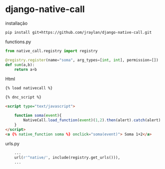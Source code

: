 # django-native-call

installação
```
pip install git+https://github.com/jraylan/django-native-call.git
```

functions.py
```python
from native_call.registry import registry

@registry.register(name="soma", arg_types=[int, int], permission=[])
def sum(a,b):
    return a+b
```


Html
```html
{% load nativecall %}

{% dnc_script %}

<script type="text/javascript">

    function soma(event){
        NativeCall.load_function(event)(1,2).then(alert).catch(alert)
    }
</script>
<a {% native_function soma %} onclick="soma(event)"> Soma 1+2</a>

```


urls.py
```py
    ...
    url(r'^native/', include(registry.get_urls())),
    ...
```
